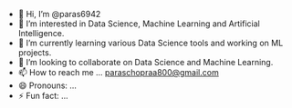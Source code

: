 - 👋 Hi, I’m @paras6942
- 👀 I’m interested in Data Science, Machine Learning and Artificial Intelligence.
- 🌱 I’m currently learning various Data Science tools and working on ML projects.
- 💞️ I’m looking to collaborate on Data Science and Machine Learning.
- 📫 How to reach me ... paraschopraa800@gmail.com
- 😄 Pronouns: ...
- ⚡ Fun fact: ...

<!---
paras6942/paras6942 is a ✨ special ✨ repository because its `README.md` (this file) appears on your GitHub profile.
You can click the Preview link to take a look at your changes.
--->
